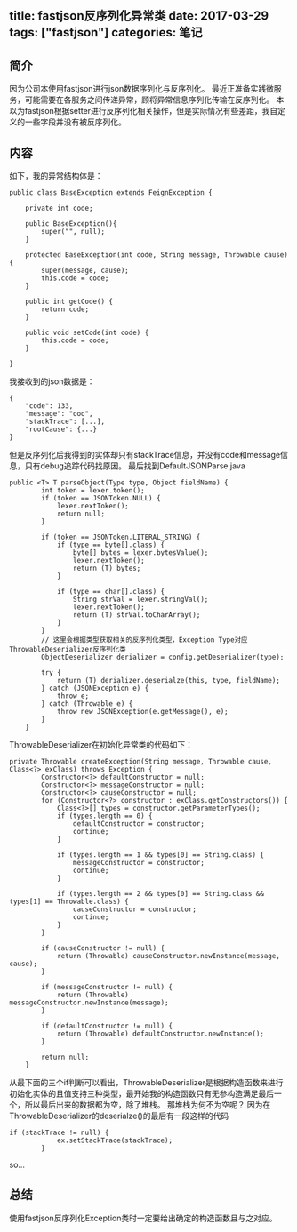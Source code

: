 title: fastjson反序列化异常类
date: 2017-03-29
tags: ["fastjson"]
categories:
  笔记
---
## 简介 ## 
因为公司本使用fastjson进行json数据序列化与反序列化。
最近正准备实践微服务，可能需要在各服务之间传递异常，顾将异常信息序列化传输在反序列化。
本以为fastjson根据setter进行反序列化相关操作，但是实际情况有些差距，我自定义的一些字段并没有被反序列化。

## 内容 ##
如下，我的异常结构体是：
```
public class BaseException extends FeignException {

    private int code;

    public BaseException(){
        super("", null);
    }

    protected BaseException(int code, String message, Throwable cause) {
        super(message, cause);
        this.code = code;
    }

    public int getCode() {
        return code;
    }

    public void setCode(int code) {
        this.code = code;
    }

}
```
我接收到的json数据是：
```
{
    "code": 133,
    "message": "ooo",
    "stackTrace": [...],
    "rootCause": {...}
}
```
但是反序列化后我得到的实体却只有stackTrace信息，并没有code和message信息，只有debug追踪代码找原因。
最后找到DefaultJSONParse.java
```
public <T> T parseObject(Type type, Object fieldName) {
        int token = lexer.token();
        if (token == JSONToken.NULL) {
            lexer.nextToken();
            return null;
        }

        if (token == JSONToken.LITERAL_STRING) {
            if (type == byte[].class) {
                byte[] bytes = lexer.bytesValue();
                lexer.nextToken();
                return (T) bytes;
            }

            if (type == char[].class) {
                String strVal = lexer.stringVal();
                lexer.nextToken();
                return (T) strVal.toCharArray();
            }
        }
        // 这里会根据类型获取相关的反序列化类型，Exception Type对应ThrowableDeserializer反序列化类
        ObjectDeserializer derializer = config.getDeserializer(type);

        try {
            return (T) derializer.deserialze(this, type, fieldName);
        } catch (JSONException e) {
            throw e;
        } catch (Throwable e) {
            throw new JSONException(e.getMessage(), e);
        }
    }
```
ThrowableDeserializer在初始化异常类的代码如下：
```
private Throwable createException(String message, Throwable cause, Class<?> exClass) throws Exception {
        Constructor<?> defaultConstructor = null;
        Constructor<?> messageConstructor = null;
        Constructor<?> causeConstructor = null;
        for (Constructor<?> constructor : exClass.getConstructors()) {
        	Class<?>[] types = constructor.getParameterTypes();
            if (types.length == 0) {
                defaultConstructor = constructor;
                continue;
            }

            if (types.length == 1 && types[0] == String.class) {
                messageConstructor = constructor;
                continue;
            }

            if (types.length == 2 && types[0] == String.class && types[1] == Throwable.class) {
                causeConstructor = constructor;
                continue;
            }
        }

        if (causeConstructor != null) {
            return (Throwable) causeConstructor.newInstance(message, cause);
        }

        if (messageConstructor != null) {
            return (Throwable) messageConstructor.newInstance(message);
        }

        if (defaultConstructor != null) {
            return (Throwable) defaultConstructor.newInstance();
        }

        return null;
    }
```
从最下面的三个if判断可以看出，ThrowableDeserializer是根据构造函数来进行初始化实体的且值支持三种类型，最开始我的构造函数只有无参构造满足最后一个，所以最后出来的数据都为空，除了堆栈。
那堆栈为何不为空呢？
因为在ThrowableDeserializer的deserialze()的最后有一段这样的代码
```
if (stackTrace != null) {
            ex.setStackTrace(stackTrace);
        }

```
so...

## 总结 ## 
使用fastjson反序列化Exception类时一定要给出确定的构造函数且与之对应。

